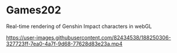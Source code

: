 # Games202
Real-time rendering of Genshin Impact characters in webGL

https://user-images.githubusercontent.com/82434538/188250306-327723ff-7ea0-4a7f-9d68-77628d83e23a.mp4



